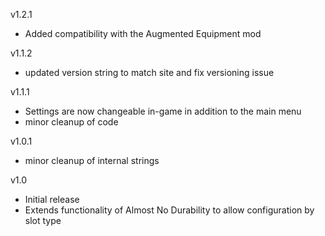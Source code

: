 v1.2.1
- Added compatibility with the Augmented Equipment mod

v1.1.2
- updated version string to match site and fix versioning issue

v1.1.1
- Settings are now changeable in-game in addition to the main menu
- minor cleanup of code

v1.0.1
- minor cleanup of internal strings

v1.0
- Initial release
- Extends functionality of Almost No Durability to allow configuration by slot type

